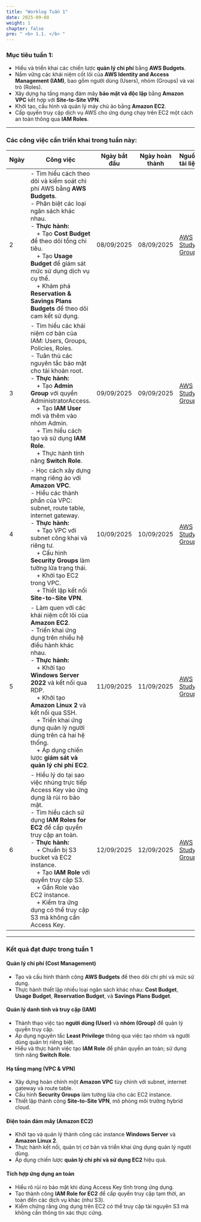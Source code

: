 ```yaml
---
title: "Worklog Tuần 1"
date: 2025-09-08
weight: 1
chapter: false
pre: " <b> 1.1. </b> "
---
```


### Mục tiêu tuần 1:

* Hiểu và triển khai các chiến lược **quản lý chi phí** bằng **AWS Budgets**.  
* Nắm vững các khái niệm cốt lõi của **AWS Identity and Access Management (IAM)**, bao gồm người dùng (Users), nhóm (Groups) và vai trò (Roles).  
* Xây dựng hạ tầng mạng đám mây **bảo mật và độc lập** bằng **Amazon VPC** kết hợp với **Site-to-Site VPN**.  
* Khởi tạo, cấu hình và quản lý máy chủ ảo bằng **Amazon EC2**.  
* Cấp quyền truy cập dịch vụ AWS cho ứng dụng chạy trên EC2 một cách an toàn thông qua **IAM Roles**.  

---

### Các công việc cần triển khai trong tuần này:

| Ngày | Công việc | Ngày bắt đầu | Ngày hoàn thành |         Nguồn tài liệu       |
|------|-----------|---------------|------------------|--------------------|
| 2 | - Tìm hiểu cách theo dõi và kiểm soát chi phí AWS bằng **AWS Budgets**.<br>- Phân biệt các loại ngân sách khác nhau.<br>- **Thực hành:**<br>&emsp;+ Tạo **Cost Budget** để theo dõi tổng chi tiêu.<br>&emsp;+ Tạo **Usage Budget** để giám sát mức sử dụng dịch vụ cụ thể.<br>&emsp;+ Khám phá **Reservation & Savings Plans Budgets** để theo dõi cam kết sử dụng. | 08/09/2025 | 08/09/2025 |      [AWS Study Group](https://000007.awsstudygroup.com/)                                                                                                                                                                                                                                                                                  |
| 3 | - Tìm hiểu các khái niệm cơ bản của IAM: Users, Groups, Policies, Roles.<br>- Tuân thủ các nguyên tắc bảo mật cho tài khoản root.<br>- **Thực hành:**<br>&emsp;+ Tạo **Admin Group** với quyền AdministratorAccess.<br>&emsp;+ Tạo **IAM User** mới và thêm vào nhóm Admin.<br>&emsp;+ Tìm hiểu cách tạo và sử dụng **IAM Role**.<br>&emsp;+ Thực hành tính năng **Switch Role**. | 09/09/2025 | 09/09/2025 | [AWS Study Group](https://000002.awsstudygroup.com/)                                                                                                                                                                                                                                                                                  |
| 4 | - Học cách xây dựng mạng riêng ảo với **Amazon VPC**.<br>- Hiểu các thành phần của VPC: subnet, route table, internet gateway.<br>- **Thực hành:**<br>&emsp;+ Tạo VPC với subnet công khai và riêng tư.<br>&emsp;+ Cấu hình **Security Groups** làm tường lửa trạng thái.<br>&emsp;+ Khởi tạo EC2 trong VPC.<br>&emsp;+ Thiết lập kết nối **Site-to-Site VPN**. | 10/09/2025 | 10/09/2025 | [AWS Study Group](https://000003.awsstudygroup.com/)                                                                                                                                                                                                                                                                                  |
| 5 | - Làm quen với các khái niệm cốt lõi của **Amazon EC2**.<br>- Triển khai ứng dụng trên nhiều hệ điều hành khác nhau.<br>- **Thực hành:**<br>&emsp;+ Khởi tạo **Windows Server 2022** và kết nối qua RDP.<br>&emsp;+ Khởi tạo **Amazon Linux 2** và kết nối qua SSH.<br>&emsp;+ Triển khai ứng dụng quản lý người dùng trên cả hai hệ thống.<br>&emsp;+ Áp dụng chiến lược **giám sát và quản lý chi phí EC2**. | 11/09/2025 | 11/09/2025 | [AWS Study Group](https://000004.awsstudygroup.com/)                                                                                                                                                                                                                                                                                  |
| 6 | - Hiểu lý do tại sao việc nhúng trực tiếp Access Key vào ứng dụng là rủi ro bảo mật.<br>- Tìm hiểu cách sử dụng **IAM Roles for EC2** để cấp quyền truy cập an toàn.<br>- **Thực hành:**<br>&emsp;+ Chuẩn bị S3 bucket và EC2 instance.<br>&emsp;+ Tạo **IAM Role** với quyền truy cập S3.<br>&emsp;+ Gắn Role vào EC2 instance.<br>&emsp;+ Kiểm tra ứng dụng có thể truy cập S3 mà không cần Access Key. | 12/09/2025 | 12/09/2025 | [AWS Study Group](https://000048.awsstudygroup.com/)                                                                                                                                                                                                                                                                                  |

---

### Kết quả đạt được trong tuần 1

#### Quản lý chi phí (Cost Management)
- Tạo và cấu hình thành công **AWS Budgets** để theo dõi chi phí và mức sử dụng.  
- Thực hành thiết lập nhiều loại ngân sách khác nhau: **Cost Budget**, **Usage Budget**, **Reservation Budget**, và **Savings Plans Budget**.  

#### Quản lý danh tính và truy cập (IAM)
- Thành thạo việc tạo **người dùng (User)** và **nhóm (Group)** để quản lý quyền truy cập.  
- Áp dụng nguyên tắc **Least Privilege** thông qua việc tạo nhóm và người dùng quản trị riêng biệt.  
- Hiểu và thực hành việc tạo **IAM Role** để phân quyền an toàn; sử dụng tính năng **Switch Role**.  

#### Hạ tầng mạng (VPC & VPN)
- Xây dựng hoàn chỉnh một **Amazon VPC** tùy chỉnh với subnet, internet gateway và route table.  
- Cấu hình **Security Groups** làm tường lửa cho các EC2 instance.  
- Thiết lập thành công **Site-to-Site VPN**, mô phỏng môi trường hybrid cloud.  

#### Điện toán đám mây (Amazon EC2)
- Khởi tạo và quản lý thành công các instance **Windows Server** và **Amazon Linux 2**.  
- Thực hành kết nối, quản trị cơ bản và triển khai ứng dụng quản lý người dùng.  
- Áp dụng chiến lược **quản lý chi phí và sử dụng EC2** hiệu quả.  

#### Tích hợp ứng dụng an toàn
- Hiểu rõ rủi ro bảo mật khi dùng Access Key tĩnh trong ứng dụng.  
- Tạo thành công **IAM Role for EC2** để cấp quyền truy cập tạm thời, an toàn đến các dịch vụ khác (như S3).  
- Kiểm chứng rằng ứng dụng trên EC2 có thể truy cập tài nguyên S3 mà không cần thông tin xác thực cứng.  